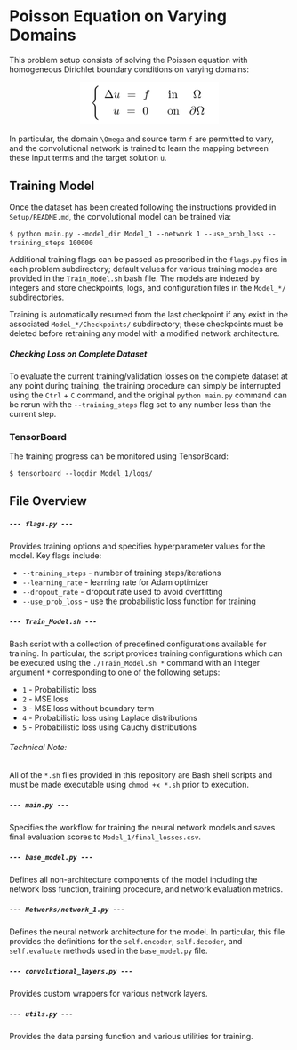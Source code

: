 # Poisson Equation on Varying Domains
This problem setup consists of solving the Poisson equation with homogeneous Dirichlet boundary conditions on varying domains:

<p align="center">
  <img width="250" src="../figures/Poisson_Eq.png" style="margin: auto;">
</p>

In particular, the domain `\Omega` and source term `f` are permitted to vary, and the convolutional network is trained to learn the mapping between these input terms and the target solution `u`.



## Training Model
Once the dataset has been created following the instructions provided in `Setup/README.md`, the convolutional model can be trained via:


```console
$ python main.py --model_dir Model_1 --network 1 --use_prob_loss --training_steps 100000 
```

Additional training flags can be passed as prescribed in the `flags.py` files in each problem subdirectory; default values for various training modes are provided in the `Train_Model.sh` bash file.  The models are indexed by integers and store checkpoints, logs, and configuration files in the `Model_*/` subdirectories.



Training is automatically resumed from the last checkpoint if any exist in the associated `Model_*/Checkpoints/` subdirectory; these checkpoints must be deleted before retraining any model with a modified network architecture.




##### Checking Loss on Complete Dataset
To evaluate the current training/validation losses on the complete dataset at any point during training, the training procedure can simply be interrupted using the `Ctrl` + `C` command, and the original `python main.py` command can be rerun with the `--training_steps` flag set to any number less than the current step.


### TensorBoard

The training progress can be monitored using TensorBoard:

```console
$ tensorboard --logdir Model_1/logs/
```




## File Overview


##### `--- flags.py ---`
Provides training options and specifies hyperparameter values for the model.  Key flags include:
* `--training_steps` - number of training steps/iterations
* `--learning_rate` - learning rate for Adam optimizer
* `--dropout_rate` - dropout rate used to avoid overfitting
* `--use_prob_loss` - use the probabilistic loss function for training


##### `--- Train_Model.sh ---`
Bash script with a collection of predefined configurations available for training.  In particular, the script provides training configurations which can be executed using the `./Train_Model.sh *` command with an integer argument `*` corresponding to one of the following setups:
* `1` - Probabilistic loss
* `2` - MSE loss
* `3` - MSE loss without boundary term
* `4` - Probabilistic loss using Laplace distributions
* `5` - Probabilistic loss using Cauchy distributions


###### *Technical Note:*
All of the `*.sh` files provided in this repository are Bash shell scripts and must be made executable using `chmod +x *.sh` prior to execution.





##### `--- main.py ---`
Specifies the workflow for training the neural network models and saves final evaluation scores to `Model_1/final_losses.csv`.


##### `--- base_model.py ---`
Defines all non-architecture components of the model including the network loss function, training procedure, and network evaluation metrics.


##### `--- Networks/network_1.py ---`
Defines the neural network architecture for the model.  In particular, this file provides the definitions for the `self.encoder`, `self.decoder`, and `self.evaluate` methods used in the `base_model.py` file.


##### `--- convolutional_layers.py ---`
Provides custom wrappers for various network layers.


##### `--- utils.py ---`
Provides the data parsing function and various utilities for training.

